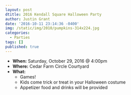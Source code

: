 ```yaml
---
layout: post
dtitle: 2016 Kendall Square Halloween Party
author: Justin Grant
date: '2016-10-11 23:14:36 -0400'
img: /static/img/2010/pumpkins-314x224.jpg
categories:
  - Parties
tags: []
published: true
---
```

* **When:** Saturday, October 29, 2016 @ 4:00pm
* **Where:** Cedar Farm Circle Courtyard
* **What:** 
  * Games!
  * Kids come trick or treat in your Halloween costume</li>
  * Appetizer food and drinks will be provided</li>

